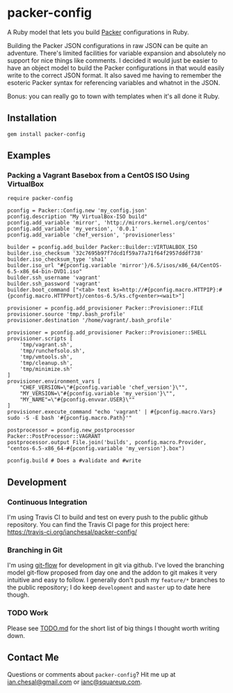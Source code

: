 # packer-config

A Ruby model that lets you build [Packer](http://packer.io) configurations in Ruby.

Building the Packer JSON configurations in raw JSON can be quite an adventure.
There's limited facilities for variable expansion and absolutely no support for
nice things like comments. I decided it would just be easier to have an object
model to build the Packer configurations in that would easily write to the
correct JSON format. It also saved me having to remember the esoteric Packer
syntax for referencing variables and whatnot in the JSON.

Bonus: you can really go to town with templates when it's all done it Ruby.

## Installation

    gem install packer-config

## Examples

### Packing a Vagrant Basebox from a CentOS ISO Using VirtualBox

    require packer-config

    pconfig = Packer::Config.new 'my_config.json'
    pconfig.description "My VirtualBox-ISO build"
    pconfig.add_variable 'mirror', 'http://mirrors.kernel.org/centos'
    pconfig.add_variable 'my_version', '0.0.1'
    pconfig.add_variable 'chef_version', 'provisionerless'

    builder = pconfig.add_builder Packer::Builder::VIRTUALBOX_ISO
    builder.iso_checksum '32c7695b97f7dcd1f59a77a71f64f2957dddf738'
    builder.iso_checksum_type 'sha1'
    builder.iso_url "#{pconfig.variable 'mirror'}/6.5/isos/x86_64/CentOS-6.5-x86_64-bin-DVD1.iso"
    builder.ssh_username 'vagrant'
    builder.ssh_password 'vagrant'
    builder.boot_command ["<tab> text ks=http://#{pconfig.macro.HTTPIP}:#{pconfig.macro.HTTPPort}/centos-6.5/ks.cfg<enter><wait>"]

    provisioner = pconfig.add_provisioner Packer::Provisioner::FILE
    provisioner.source 'tmp/.bash_profile'
    provisioner.destination '/home/vagrant/.bash_profile'

    provisioner = pconfig.add_provisioner Packer::Provisioner::SHELL
    provisioner.scripts [
        'tmp/vagrant.sh',
        'tmp/runchefsolo.sh',
        'tmp/vmtools.sh',
        'tmp/cleanup.sh',
        'tmp/minimize.sh'
    ]
    provisioner.environment_vars [
        "CHEF_VERSION=\"#{pconfig.variable 'chef_version'}\"",
        "MY_VERSION=\"#{pconfig.variable 'my_version'}\"",
        "MY_NAME"=\"#{pconfig.envvar.USER}\""
    ]
    provisioner.execute_command "echo 'vagrant' | #{pconfig.macro.Vars} sudo -S -E bash '#{pconfig.macro.Path}'"

    postprocessor = pconfig.new_postprocessor Packer::PostProcessor::VAGRANT
    postprocessor.output File.join('builds', pconfig.macro.Provider, "centos-6.5-x86_64-#{pconfig.variable 'my_version'}.box")

    pconfig.build # Does a #validate and #write

## Development

### Continuous Integration

I'm using Travis CI to build and test on every push to the public github repository. You can find the Travis CI page for this project here: https://travis-ci.org/ianchesal/packer-config/

### Branching in Git

I'm using [git-flow](http://nvie.com/posts/a-successful-git-branching-model/) for development in git via github. I've loved the branching model git-flow proposed from day one and the addon to git makes it very intuitive and easy to follow. I generally don't push my `feature/*` branches to the public repository; I do keep `development` and `master` up to date here though.

### TODO Work

Please see [TODO.md](TODO.md) for the short list of big things I thought worth writing down.

## Contact Me

Questions or comments about `packer-config`? Hit me up at ian.chesal@gmail.com or ianc@squareup.com.